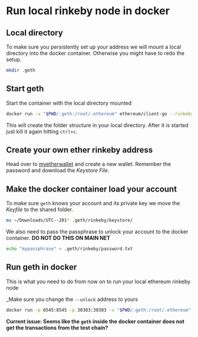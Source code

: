 # Run local rinkeby node in docker

## Local directory

To make sure you persistently set up your address we will mount a local directory into the docker container. Otherwise you might have to redo the setup.

```sh
mkdir .geth
```

## Start geth

Start the container with the local directory mounted

```sh
docker run -v "$PWD/.geth:/root/.ethereum" ethereum/client-go --rinkeby
```

This will create the folder structure in your local directory. After it is started just kill it again hitting `ctrl+c`.

## Create your own ether rinkeby address

Head over to [myetherwallet](https://www.myetherwallet.com/#generate-wallet) and create a new wallet. Remember the password and download the _Keystore File_.

## Make the docker container load your account

To make sure `geth` knows your account and its private key we move the _Keyfile_ to the shared folder.

```sh
mv ~/Downloads/UTC--201* .geth/rinkeby/keystore/
```

We also need to pass the passphrase to unlock your account to the docker container. **DO NOT DO THIS ON MAIN NET**

```sh
echo "mypassphrase" > .geth/rinkeby/password.txt
```

## Run geth in docker

This is what you need to do from now on to run your local ethereum rinkeby node

_Make sure you change the `--unlock` address to yours
```sh
docker run -p 8545:8545 -p 30303:30303 -v "$PWD/.geth:/root/.ethereum" ethereum/client-go --rinkeby --rpc --rpcaddr 0.0.0.0 --rpcapi db,eth,net,web3,personal --unlock="d1ed944d70f57f892a7763b53a0a2a5fe4065312" --password /root/.ethereum/rinkeby/password.txt
```

**Current issue: Seems like the `geth` inside the docker container does not get the transactions from the test chain?**
